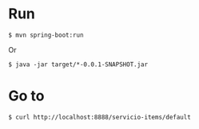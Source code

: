 # Run

```
$ mvn spring-boot:run
```
Or
```
$ java -jar target/*-0.0.1-SNAPSHOT.jar
```

# Go to

```
$ curl http://localhost:8888/servicio-items/default




```
